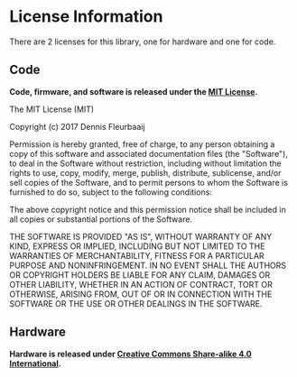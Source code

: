 License Information
===================

There are 2 licenses for this library, one for hardware and one for code.

Code
----

**Code, firmware, and software is released under the [MIT License](http://opensource.org/licenses/MIT).**

The MIT License (MIT)

Copyright (c) 2017 Dennis Fleurbaaij

Permission is hereby granted, free of charge, to any person obtaining a copy
of this software and associated documentation files (the "Software"), to deal
in the Software without restriction, including without limitation the rights
to use, copy, modify, merge, publish, distribute, sublicense, and/or sell
copies of the Software, and to permit persons to whom the Software is
furnished to do so, subject to the following conditions:

The above copyright notice and this permission notice shall be included in all
copies or substantial portions of the Software.

THE SOFTWARE IS PROVIDED "AS IS", WITHOUT WARRANTY OF ANY KIND, EXPRESS OR
IMPLIED, INCLUDING BUT NOT LIMITED TO THE WARRANTIES OF MERCHANTABILITY,
FITNESS FOR A PARTICULAR PURPOSE AND NONINFRINGEMENT. IN NO EVENT SHALL THE
AUTHORS OR COPYRIGHT HOLDERS BE LIABLE FOR ANY CLAIM, DAMAGES OR OTHER
LIABILITY, WHETHER IN AN ACTION OF CONTRACT, TORT OR OTHERWISE, ARISING FROM,
OUT OF OR IN CONNECTION WITH THE SOFTWARE OR THE USE OR OTHER DEALINGS IN THE
SOFTWARE.


Hardware
--------

**Hardware is released under [Creative Commons Share-alike 4.0 International](http://creativecommons.org/licenses/by-sa/4.0/).**
